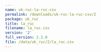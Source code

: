 ```yaml
---
name: uk-ruc-la-ruc-csv
permalink: /downloads/uk-ruc-la-ruc-csv/2
package: uk_ruc
title: la_ruc
filename: la_ruc.csv
version: '2'
full_version: 2.3.0
file: /data/uk_ruc/2/la_ruc.csv
---
```

